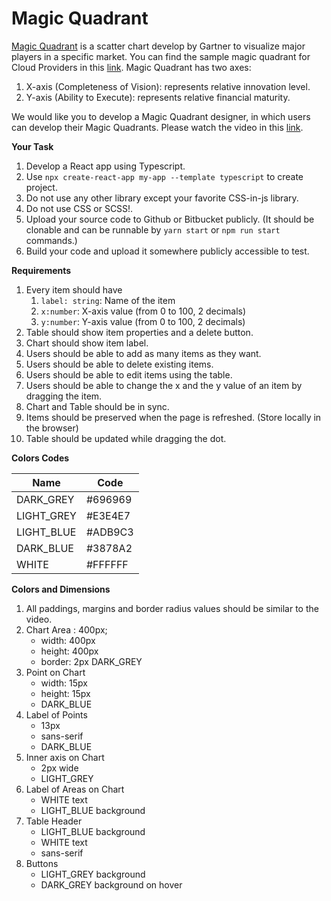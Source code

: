 # Magic Quadrant

[Magic Quadrant](https://en.wikipedia.org/wiki/Magic_Quadrant) is a scatter chart develop by Gartner to visualize major players in a specific market. You can find the sample magic quadrant for Cloud Providers in this [link](https://aws.amazon.com/blogs/aws/aws-named-as-a-cloud-leader-for-the-10th-consecutive-year-in-gartners-infrastructure-platform-services-magic-quadrant/).
Magic Quadrant has two axes:

1.  X-axis (Completeness of Vision): represents relative innovation level.
2.  Y-axis (Ability to Execute): represents relative financial maturity.

We would like you to develop a Magic Quadrant designer, in which users can develop their Magic Quadrants. Please watch the video in this [link](https://youtu.be/RF5xhFNzhYI).

**Your Task**

1. Develop a React app using Typescript.
2. Use `npx create-react-app my-app --template typescript` to create project.
3. Do not use any other library except your favorite CSS-in-js library.
4. Do not use CSS or SCSS!.
5. Upload your source code to Github or Bitbucket publicly. (It should be clonable and can be runnable by `yarn start` or `npm run start` commands.)
6. Build your code and upload it somewhere publicly accessible to test.

**Requirements**

1.  Every item should have
    1. `label: string`: Name of the item
    2. `x:number`: X-axis value (from 0 to 100, 2 decimals)
    3. `y:number`: Y-axis value (from 0 to 100, 2 decimals)
2.  Table should show item properties and a delete button.
3.  Chart should show item label.
4.  Users should be able to add as many items as they want.
5.  Users should be able to delete existing items.
6.  Users should be able to edit items using the table.
7.  Users should be able to change the x and the y value of an item by dragging the item.
8.  Chart and Table should be in sync.
9.  Items should be preserved when the page is refreshed. (Store locally in the browser)
10. Table should be updated while dragging the dot.

**Colors Codes**

| Name       | Code    |
| ---------- | ------- |
| DARK_GREY  | #696969 |
| LIGHT_GREY | #E3E4E7 |
| LIGHT_BLUE | #ADB9C3 |
| DARK_BLUE  | #3878A2 |
| WHITE      | #FFFFFF |

**Colors and Dimensions**

1.  All paddings, margins and border radius values should be similar to the video.
2.  Chart Area : 400px;
    - width: 400px
    - height: 400px
    - border: 2px DARK_GREY
3.  Point on Chart
    - width: 15px
    - height: 15px
    - DARK_BLUE
4.  Label of Points
    - 13px
    - sans-serif
    - DARK_BLUE
5.  Inner axis on Chart
    - 2px wide
    - LIGHT_GREY
6.  Label of Areas on Chart
    - WHITE text
    - LIGHT_BLUE background
7.  Table Header
    - LIGHT_BLUE background
    - WHITE text
    - sans-serif
8.  Buttons
    - LIGHT_GREY background
    - DARK_GREY background on hover
